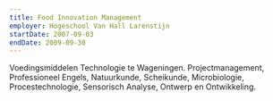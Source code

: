 ```yaml
---
title: Food Innovation Management
employer: Hogeschool Van Hall Larenstijn
startDate: 2007-09-03
endDate: 2009-09-30
---
```

Voedingsmiddelen Technologie te Wageningen. Projectmanagement, Professioneel Engels, Natuurkunde, Scheikunde, Microbiologie, Procestechnologie, Sensorisch Analyse, Ontwerp en Ontwikkeling.